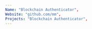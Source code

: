 ```yaml
--- 
Name: "Blockchain Authenticator", 
Website: "github.com/mm", 
Projects: "Blockchain Authenticator",
--- 
```

<!--lang:en--> 

<!--lang:es--] 

<!--lang:de--] 

<!--lang:fr--] 

<!--lang:pl--] 

<!--lang:uk--] 

[!--lang:*--> 